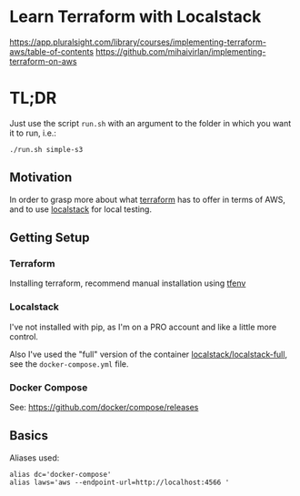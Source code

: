 # Learn Terraform with Localstack

https://app.pluralsight.com/library/courses/implementing-terraform-aws/table-of-contents
https://github.com/mihaivirlan/implementing-terraform-on-aws

# TL;DR

Just use the script `run.sh` with an argument to the folder in which you want it to run, i.e.:
```shell
./run.sh simple-s3
```

## Motivation

In order to grasp more about what [terraform](https://www.terraform.io/) has to offer in terms of AWS, 
and to use [localstack](https://localstack.cloud/) for local testing.

## Getting Setup

### Terraform

Installing terraform, recommend manual installation using [tfenv](https://github.com/tfutils/tfenv#manual)

### Localstack

I've not installed with pip, as I'm on a PRO account and like a little more control.

Also I've used the "full" version of the container [localstack/localstack-full](https://hub.docker.com/r/localstack/localstack-full),
see the `docker-compose.yml` file.

### Docker Compose

See: https://github.com/docker/compose/releases

## Basics

Aliases used:
```shell
alias dc='docker-compose'
alias laws='aws --endpoint-url=http://localhost:4566 '
```
